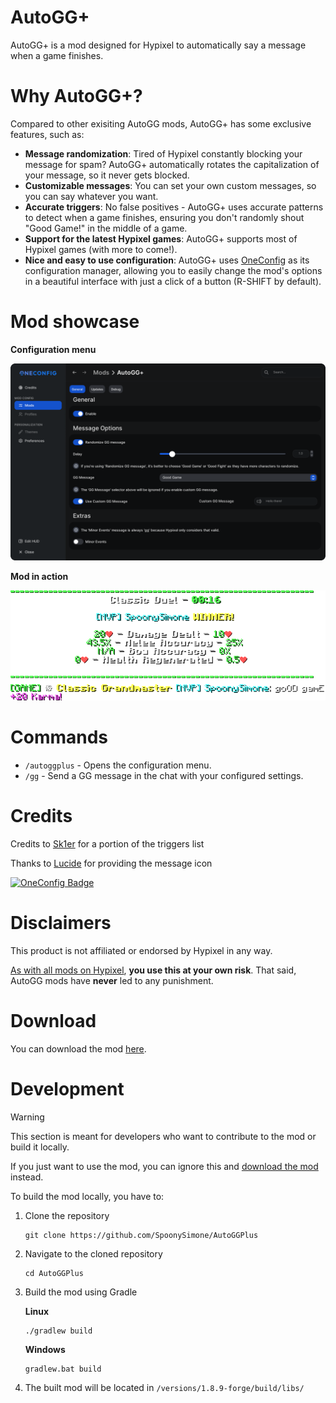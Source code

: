 # AutoGG+

AutoGG+ is a mod designed for Hypixel to automatically say a message when a game finishes.

# Why AutoGG+?

Compared to other exisiting AutoGG mods, AutoGG+ has some exclusive features, such as:
- **Message randomization**: Tired of Hypixel constantly blocking your message for spam? AutoGG+ automatically rotates the capitalization of your message, so it never gets blocked.
- **Customizable messages**: You can set your own custom messages, so you can say whatever you want.
- **Accurate triggers**: No false positives - AutoGG+ uses accurate patterns to detect when a game finishes, ensuring you don't randomly shout "Good Game!" in the middle of a game.
- **Support for the latest Hypixel games**: AutoGG+ supports most of Hypixel games (with more to come!).
- **Nice and easy to use configuration**: AutoGG+ uses [OneConfig](https://polyfrost.org/projects/oneconfig/) as its configuration manager, allowing you to easily change the mod's options in a beautiful interface with just a click of a button (R-SHIFT by default).

# Mod showcase
**Configuration menu**

![Configuration menu](https://raw.githubusercontent.com/SpoonySimone/AutoGGPlus/refs/heads/main/images/files/config_screen.png)

**Mod in action**

![Mod in action](https://raw.githubusercontent.com/SpoonySimone/AutoGGPlus/refs/heads/main/images/files/chat_screen.png)

# Commands
- `/autoggplus` - Opens the configuration menu.
- `/gg` - Send a GG message in the chat with your configured settings.

# Credits
Credits to [Sk1er](https://www.youtube.com/@Sk1erDev) for a portion of the triggers list

Thanks to [Lucide](https://lucide.dev/) for providing the message icon

[![OneConfig Badge](https://polyfrost.org/media/branding/badges/badge_3.svg)](https://polyfrost.org/projects/oneconfig/)

# Disclaimers
This product is not affiliated or endorsed by Hypixel in any way.

[As with all mods on Hypixel](https://hypixel.net/allowed-mods), **you use this at your own risk**. That said, AutoGG mods have **never** led to any punishment.

# Download
You can download the mod [here](https://modrinth.com/project/autoggplus).

# Development
> [!WARNING]
> This section is meant for developers who want to contribute to the mod or build it locally.
> 
> If you just want to use the mod, you can ignore this and [download the mod](https://github.com/SpoonySimone/AutoGGPlus?tab=readme-ov-file#download) instead.

To build the mod locally, you have to:
1. Clone the repository
   ```
   git clone https://github.com/SpoonySimone/AutoGGPlus
   ``` 
2. Navigate to the cloned repository
   ```
   cd AutoGGPlus
   ```
3. Build the mod using Gradle

    **Linux**
    ```
    ./gradlew build
    ```
    **Windows**
    ```
    gradlew.bat build
    ```
4. The built mod will be located in `/versions/1.8.9-forge/build/libs/`
